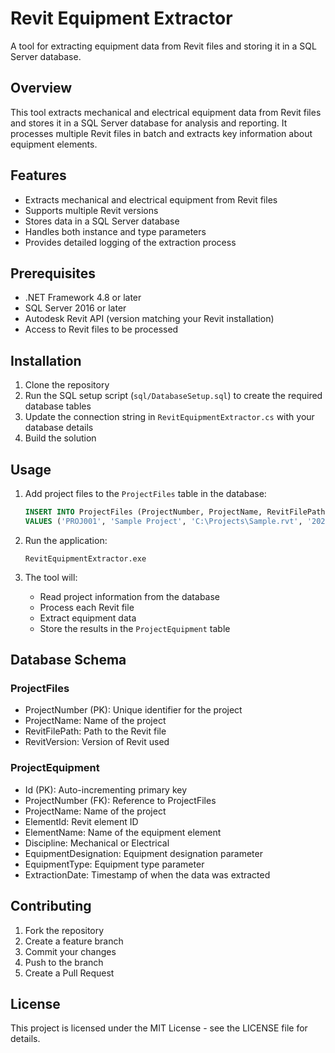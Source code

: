 # Revit Equipment Extractor

A tool for extracting equipment data from Revit files and storing it in a SQL Server database.

## Overview

This tool extracts mechanical and electrical equipment data from Revit files and stores it in a SQL Server database for analysis and reporting. It processes multiple Revit files in batch and extracts key information about equipment elements.

## Features

- Extracts mechanical and electrical equipment from Revit files
- Supports multiple Revit versions
- Stores data in a SQL Server database
- Handles both instance and type parameters
- Provides detailed logging of the extraction process

## Prerequisites

- .NET Framework 4.8 or later
- SQL Server 2016 or later
- Autodesk Revit API (version matching your Revit installation)
- Access to Revit files to be processed

## Installation

1. Clone the repository
2. Run the SQL setup script (`sql/DatabaseSetup.sql`) to create the required database tables
3. Update the connection string in `RevitEquipmentExtractor.cs` with your database details
4. Build the solution

## Usage

1. Add project files to the `ProjectFiles` table in the database:
   ```sql
   INSERT INTO ProjectFiles (ProjectNumber, ProjectName, RevitFilePath, RevitVersion)
   VALUES ('PROJ001', 'Sample Project', 'C:\Projects\Sample.rvt', '2023');
   ```

2. Run the application:
   ```
   RevitEquipmentExtractor.exe
   ```

3. The tool will:
   - Read project information from the database
   - Process each Revit file
   - Extract equipment data
   - Store the results in the `ProjectEquipment` table

## Database Schema

### ProjectFiles
- ProjectNumber (PK): Unique identifier for the project
- ProjectName: Name of the project
- RevitFilePath: Path to the Revit file
- RevitVersion: Version of Revit used

### ProjectEquipment
- Id (PK): Auto-incrementing primary key
- ProjectNumber (FK): Reference to ProjectFiles
- ProjectName: Name of the project
- ElementId: Revit element ID
- ElementName: Name of the equipment element
- Discipline: Mechanical or Electrical
- EquipmentDesignation: Equipment designation parameter
- EquipmentType: Equipment type parameter
- ExtractionDate: Timestamp of when the data was extracted

## Contributing

1. Fork the repository
2. Create a feature branch
3. Commit your changes
4. Push to the branch
5. Create a Pull Request

## License

This project is licensed under the MIT License - see the LICENSE file for details. 